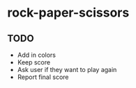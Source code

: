 # rock-paper-scissors

## TODO
- Add in colors
- Keep score
- Ask user if they want to play again
- Report final score

